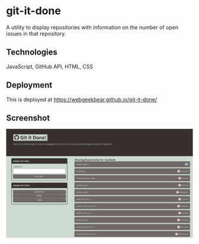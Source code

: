 # git-it-done
A utility to display repositories with information on the number of open issues in that repository.

## Technologies
JavaScript, GitHub API, HTML, CSS

## Deployment
This is deployed at https://webgeekbear.github.io/git-it-done/

## Screenshot
![screenshot](./assets/images/git-it-done.png)